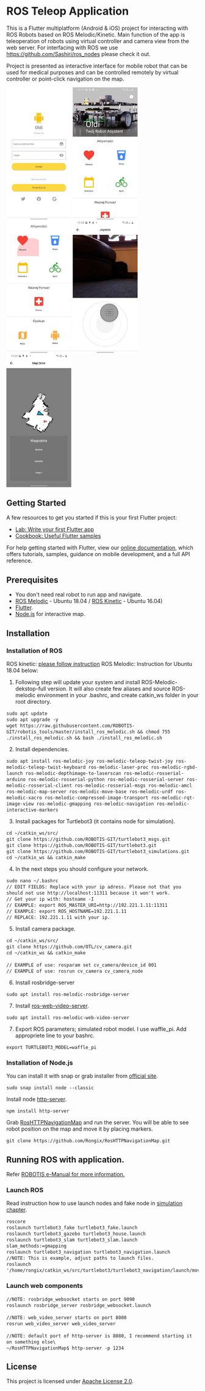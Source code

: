 # ROS Teleop Application

This is a Flutter multiplatform (Android & iOS) project for interacting with ROS Robots based on ROS Melodic/Kinetic. Main function of the app is teleoperation of robots using virtual controller and camera view from the web server. 
For interfacing with ROS we use https://github.com/Sashiri/ros_nodes please check it out. 

Project is presented as interactive interface for mobile robot that can be used for medical purposes and can be controlled remotely by virtual controller or point-click navigation on the map. 

<img align="center" width="170" src="Images/ui-login.jpg"> <img align="center" width="170" src="Images/ui-mainPage.jpg"> <img align="center" width="170" src="Images/ui-activityView.jpg"> <img align="center" width="170" src="Images/ui-joystick.jpg"> <img align="center" width="170" src="Images/ui-map.jpg">



## Getting Started

A few resources to get you started if this is your first Flutter project:

- [Lab: Write your first Flutter app](https://flutter.dev/docs/get-started/codelab)
- [Cookbook: Useful Flutter samples](https://flutter.dev/docs/cookbook)

For help getting started with Flutter, view our
[online documentation](https://flutter.dev/docs), which offers tutorials,
samples, guidance on mobile development, and a full API reference.

## Prerequisites

- You don't need real robot to run app and navigate.
- [ROS Melodic](http://wiki.ros.org/melodic) - Ubuntu 18.04 / [ROS Kinetic](http://wiki.ros.org/kinetic) - Ubuntu 16.04)
- [Flutter](https://flutter.dev/docs/get-started/install).
- [Node.js](https://nodejs.org/en/) for interactive map. 

## Installation
### Installation of ROS

ROS kinetic: [please follow instruction](http://emanual.robotis.com/docs/en/platform/turtlebot3/pc_setup/)
ROS Melodic: Instruction for Ubuntu 18.04 below:

1. Following step will update your system and install ROS-Melodic-dekstop-full version. It will also create few aliases and source ROS-melodic environment in your .bashrc, and create catkin_ws folder in your root directory.
```
sudo apt update
sudo apt upgrade -y
wget https://raw.githubusercontent.com/ROBOTIS-GIT/robotis_tools/master/install_ros_melodic.sh && chmod 755 ./install_ros_melodic.sh && bash ./install_ros_melodic.sh
```
2. Install dependencies.
```
sudo apt install ros-melodic-joy ros-melodic-teleop-twist-joy ros-melodic-teleop-twist-keyboard ros-melodic-laser-proc ros-melodic-rgbd-launch ros-melodic-depthimage-to-laserscan ros-melodic-rosserial-arduino ros-melodic-rosserial-python ros-melodic-rosserial-server ros-melodic-rosserial-client ros-melodic-rosserial-msgs ros-melodic-amcl ros-melodic-map-server ros-melodic-move-base ros-melodic-urdf ros-melodic-xacro ros-melodic-compressed-image-transport ros-melodic-rqt-image-view ros-melodic-gmapping ros-melodic-navigation ros-melodic-interactive-markers
```
3. Install packages for Turtlebot3 (it contains node for simulation).
```
cd ~/catkin_ws/src/
git clone https://github.com/ROBOTIS-GIT/turtlebot3_msgs.git
git clone https://github.com/ROBOTIS-GIT/turtlebot3.git
git clone https://github.com/ROBOTIS-GIT/turtlebot3_simulations.git
cd ~/catkin_ws && catkin_make
```
4. In the next steps you should configure your network.
```
sudo nano ~/.bashrc
// EDIT FIELDS: Replace with your ip adress. Please not that you should not use http://localhost:11311 because it won't work.
// Get your ip with: hostname -I
// EXAMPLE: export ROS_MASTER_URI=http://192.221.1.11:11311
// EXAMPLE: export ROS_HOSTNAME=192.221.1.11
// REPLACE: 192.221.1.11 with your ip.
```
5. Install camera package.
```
cd ~/catkin_ws/src/
git clone https://github.com/OTL/cv_camera.git
cd ~/catkin_ws && catkin_make

// EXAMPLE of use: rosparam set cv_camera/device_id 001
// EXAMPLE of use: rosrun cv_camera cv_camera_node
```
6. Install rosbridge-server
```
sudo apt install ros-melodic-rosbridge-server
```
7. Install [ros-web-video-server](http://wiki.ros.org/web_video_server).
```
sudo apt install ros-melodic-web-video-server
```
7. Export ROS parameters; simulated robot model. I use waffle_pi. Add appropriete line to your bashrc.
```
export TURTLEBOT3_MODEL=waffle_pi
```

### Installation of Node.js
You can install it with snap or grab installer from [official site](https://nodejs.org/en/).
```
sudo snap install node --classic
```
Install node [http-server](https://www.npmjs.com/package/http-server).
```
npm install http-server
```
Grab [RosHTTPNavigationMap](https://github.com/Rongix/RosHTTPNavigationMap) and run the server. You will be able to see robot position on the map and move it by placing markers.
```
git clone https://github.com/Rongix/RosHTTPNavigationMap.git
```
## Running ROS with application.
Refer [ROBOTIS e-Manual for more information.](http://emanual.robotis.com/docs/en/platform/turtlebot3/overview/#overview)

### Launch ROS
Read instruction how to use launch nodes and fake node in [simulation chapter](http://emanual.robotis.com/docs/en/platform/turtlebot3/simulation/#simulation).
```
roscore
roslaunch turtlebot3_fake turtlebot3_fake.launch
roslaunch turtlebot3_gazebo turtlebot3_house.launch
roslaunch turtlebot3_slam turtlebot3_slam.launch slam_methods:=gmapping
roslaunch turtlebot3_navigation turtlebot3_navigation.launch 
//NOTE: This is example, adjust paths to launch files.
roslaunch '/home/rongix/catkin_ws/src/turtlebot3/turtlebot3_navigation/launch/move_base.launch'
```

### Launch web components
```
//NOTE: rosbridge_websocket starts on port 9090
roslaunch rosbridge_server rosbridge_websocket.launch

//NOTE: web_video_server starts on port 8080
rosrun web_video_server web_video_server

//NOTE: default port of http-server is 8080, I recommend starting it on something else\
~/RosHTTPNavigationMap$ http-server -p 1234
```

## License
This project is licensed under [Apache License 2.0](https://github.com/Rongix/RosRemoteController/blob/master/LICENSE).



